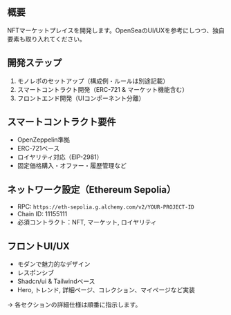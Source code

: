 ## 概要

NFTマーケットプレイスを開発します。OpenSeaのUI/UXを参考にしつつ、独自要素も取り入れてください。

## 開発ステップ

1. モノレポのセットアップ（構成例・ルールは別途記載）
2. スマートコントラクト開発（ERC-721 & マーケット機能含む）
3. フロントエンド開発（UIコンポーネント分離）

## スマートコントラクト要件
- OpenZeppelin準拠
- ERC-721ベース
- ロイヤリティ対応（EIP-2981）
- 固定価格購入・オファー・履歴管理など

## ネットワーク設定（Ethereum Sepolia）
- RPC: `https://eth-sepolia.g.alchemy.com/v2/YOUR-PROJECT-ID`
- Chain ID: 11155111
- 必須コントラクト：NFT, マーケット, ロイヤリティ

## フロントUI/UX
- モダンで魅力的なデザイン
- レスポンシブ
- Shadcn/ui & Tailwindベース
- Hero, トレンド, 詳細ページ、コレクション、マイページなど実装

→ 各セクションの詳細仕様は順番に指示します。
